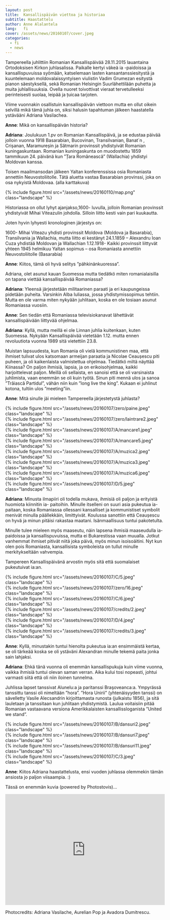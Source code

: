 ```yaml
---
layout: post
title:  Kansallispäivän viettoa ja historiaa
subtitle: Haastattelu
author: Anne Alalantela
lang:   fi
cover: /assets/news/20160107/cover.jpeg
categories:
  - fi
  - news
---
```


Tampereella juhlittiin Romanian Kansallispäivää 28.11.2015 lauantaina Ortodoksisen Kirkon juhlasalissa. Paikalle kertyi väkeä ia -paidoissa ja kansallispuvuissa syömään, katselemaan lasten kansantanssiesitystä ja kuuntelemaan moldovalaissyntyisen viulistin Vadim Grumezan esitystä pianon säestyksellä, sekä Romanian Helsingin Suurlähettilään puhetta ja muita juhlallisuuksia. Ovella nuoret toivottivat vieraat tervetulleeksi perinteisesti suolaa, leipää ja țuicaa tarjoten. 

Viime vuonnakin osallistuin kansallispäivän viettoon mutta en ollut oikein selvillä mikä tämä juhla on, siksi halusin tapahtuman jälkeen haastatella ystävääni Adriana Vasilachea. 

__Anne__: Mikä on kansallispäivän historia?

__Adriana__: Joulukuun 1.pv on Romanian Kansallispäivä, ja se edustaa päivää jolloin vuonna 1918 Basarabian, Bucovinan, Transilvanian, Banat´n , Crișanan, Maramureșin ja Sătmarin provinssit yhdistyivät Romanian kuningaskuntaan. Romanian kuningaskunta on muodostettu 1859 tammikuun 24. päivänä kun ”Țara Românească” (Wallachia) yhdistyi Moldovan kanssa.  

Toisen maailmansodan jälkeen Yaltan konferenssissa osia Romaniasta annettiin Neuvostoliitolle. Tätä aluetta vastaa Basarabian provinssi, joka on osa nykyistä Moldovaa. (alla karttakuva)

<div class="row">
  <div class="col-md-3">
  </div>
  <div class="col-md-6">
  {% include figure.html src="/assets/news/20160110/map.png" class="landscape" %}
  </div>
</div>

Historiassa on ollut lyhyt ajanjakso,1600- luvulla, jolloin Romanian provinssit yhdistyivät Mihai Viteazulin johdolla. Silloin liitto kesti vain pari kuukautta. 

Joten hyvin lyhyesti kronologinen järjestys on: 

1600- Mihai Viteazu yhdisti provinssit Moldova (Moldova ja Basarabia), Transilvania ja Wallachia, mutta liitto ei kestänyt
24.1.1859 – Alexandru Ioan Cuza yhdistää Moldovan ja Wallachian
1.12.1918- Kaikki provinssit liittyvät yhteen
1945 helmikuu Yaltan sopimus – osa Romaniasta annettiin Neuvostoliitolle (Basarabia)

__Anne__: Kiitos, tämä oli hyvä selitys ”pähkinänkuoressa”. 

Adriana, olet asunut kauan Suomessa mutta tiedätkö miten romanialaisilla on tapana viettää kansallispäivää Romaniassa? 

__Adriana__: Yleensä järjestetään militaarinen paraati ja eri kaupungeissa pidetään puheita. Varsinkin Alba Iuliassa, jossa yhdistymissopimus tehtiin. Mutta en ole varma miten nykyään juhlitaan, koska en ole tosiaan asunut Romaniassa vuosiin.

__Anne__: Sen tiedän että Romaniassa televisiokanavat lähettävät kansallispäivään liittyvää ohjelmaa. 

__Adriana__: Kyllä, mutta meillä ei ole Linnan juhlia kuitenkaan, kuten Suomessa. Nykyään Kansallispäivää vietetään 1.12. mutta ennen revoluutiota vuonna 1989 sitä vietettiin 23.8.

Muistan lapsuudesta, kun Romania oli vielä kommunistinen maa, että ihmiset tulivat ulos katsomaan armeijan paraatia ja Nicolae Ceaușescu piti puheen, ja oli kaikenlaista valmistettua ohjelmaa. Tiedätkö miltä näyttää Kiinassa? On paljon ihmisiä, lapsia, ja on erikoisohjelmaa, kaikki harjoittelevat paljon. Meillä oli sellaista, en sanoisi että se oli varsinaista  juhlimista, vaan enemmän se oli kuin työtä. Sinun piti mennä ulos ja sanoa ”Trăiască Partidul”, vähän niin kuin ”long live the king”. Kukaan ei juhlinut kotona, tultiin ulos ”meeting”iin.

__Anne__: Mitä sinulle jäi mieleen Tampereella järjestetystä juhlasta?

<div class="row">
  <div class="col-md-6">
    {% include figure.html src="/assets/news/20160107/zero/paine.jpeg" class="landscape" %}
  </div>
  <div class="col-md-6">
    {% include figure.html src="/assets/news/20160107/zero/laintrare2.jpeg" class="landscape" %}
  </div>
  <div class="col-md-6">
    {% include figure.html src="/assets/news/20160107/A/mancare1.jpeg" class="landscape" %}
  </div>
  <div class="col-md-6">
    {% include figure.html src="/assets/news/20160107/A/mancare5.jpeg" class="landscape" %}
  </div>
  <div class="col-md-6">
    {% include figure.html src="/assets/news/20160107/A/muzica2.jpeg" class="landscape" %}
  </div>
  <div class="col-md-6">
    {% include figure.html src="/assets/news/20160107/A/muzica3.jpeg" class="landscape" %}
  </div>
  <div class="col-md-6">
    {% include figure.html src="/assets/news/20160107/A/muzica6.jpeg" class="landscape" %}
  </div>
  <div class="col-md-6">
    {% include figure.html src="/assets/news/20160107/D/5.jpeg" class="landscape" %}
  </div>
</div>

__Adriana__: Minusta ilmapiiri oli todella mukava, ihmisiä oli paljon ja erityistä huomiota kiinnitin ia- paitoihin. Minulle itselleni on suuri asia pukeutua ia-paitaan, koska Romaniassa ollessani kansalliset ja kommunistiset symbolit menivät minulla päällekkäin, limittyivät. Koulussa sanottiin että Ceaușescu on hyvä ja minun pitäisi rakastaa maatani. Isänmaallisuus tuntui pakotetulta. 

Minulle tulee mieleen myös maaseutu, näin lapsena ihmisiä maaseudulla ia-paidoissa ja kansallispuvuissa, mutta ei Bukarestissa vaan muualla. Jotkut vanhemmat ihmiset pitivät niitä joka päivä, myös minun isoisoäitini. Nyt kun olen pois Romaniasta, kansallisista symboleista on tullut minulle merkitykseltään vahvempia.

Tampereen Kansallispäivänä arvostin myös sitä että suomalaiset pukeutuivat ia:an.

<div class="row">
  <div class="col-md-6">
    {% include figure.html src="/assets/news/20160107/C/5.jpeg" class="landscape" %}
  </div>
  <div class="col-md-6">
    {% include figure.html src="/assets/news/20160107/zero/16.jpeg" class="landscape" %}
  </div>
  <div class="col-md-6">
    {% include figure.html src="/assets/news/20160107/C/6.jpeg" class="landscape" %}
  </div>
  <div class="col-md-6">
    {% include figure.html src="/assets/news/20160107/credits/2.jpeg" class="landscape" %}
  </div>
  <div class="col-md-2">
  </div>
  <div class="col-md-4">
    {% include figure.html src="/assets/news/20160107/D/4.jpeg" class="landscape" %}
  </div>
  <div class="col-md-4">
    {% include figure.html src="/assets/news/20160107/credits/3.jpeg" class="landscape" %}
  </div>
</div>

__Anne__: Kyllä, minustakin tuntui hienolta pukeutua ia:an ensimmäistä kertaa, se oli tärkeää koska se oli ystäväni Alexandran minulle tekemä paita jonka sain lahjaksi.

__Adriana__: Ehkä tänä vuonna oli enemmän kansallispukuja kuin viime vuonna, vaikka ihmisiä tuntui olevan saman verran. Aika kului tosi nopeasti, johtui varmasti siitä että oli niin iloinen tunnelma.  

Juhlissa lapset tanssivat Alunelu:a ja paritanssi Braşoveanca:a. Ympyrässä tanssittu tanssi oli nimeltään ”hora”. ”Hora Unirii” (yhtenäisyyden tanssi) on sävelletty Vasile Alecsandrin kirjoittamasta runosta (julkaistu 1856), ja sitä lauletaan ja tanssitaan kun juhlitaan yhdistymistä. Laulua voitaisiin pitää Romanian vastaavana versiona Amerikkalaisten kansallissloganista ”United we stand”.

<div class="row">
  <div class="col-md-6">
    {% include figure.html src="/assets/news/20160107/B/dansuri2.jpeg" class="landscape" %}
  </div>
  <div class="col-md-6">
    {% include figure.html src="/assets/news/20160107/B/dansuri7.jpeg" class="landscape" %}
  </div>
  <div class="col-md-6">
    {% include figure.html src="/assets/news/20160107/B/dansuri11.jpeg" class="landscape" %}
  </div>
  <div class="col-md-6">
    {% include figure.html src="/assets/news/20160107/C/3.jpeg" class="landscape" %}
  </div>
</div>

__Anne__: Kiitos Adriana haastattelusta, ensi vuoden juhlassa olemmekin tämän ansiosta jo paljon viisaampia. :)

Tässä on enemmän kuvia (powered by Photostovis)...

<iframe class="photostovis" width="100%" height="350" src="https://tsry.photostovis.net:17413/?key=7D3186498ED5F46E9F3686873891D1CA9A81F958CFE3C93457EB792C&embedded=1" frameborder="0" allowfullscreen></iframe>

Photocredits: Adriana Vasilache, Aurelian Pop ja Avadora Dumitrescu.
